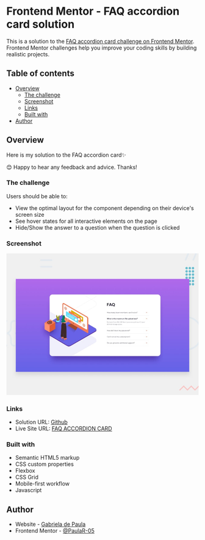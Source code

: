 # Frontend Mentor - FAQ accordion card solution

This is a solution to the [FAQ accordion card challenge on Frontend Mentor](https://www.frontendmentor.io/challenges/faq-accordion-card-XlyjD0Oam). Frontend Mentor challenges help you improve your coding skills by building realistic projects.

## Table of contents

- [Overview](#overview)
  - [The challenge](#the-challenge)
  - [Screenshot](#screenshot)
  - [Links](#links)
  - [Built with](#built-with)
- [Author](#author)

## Overview

Here is my solution to the FAQ accordion card✨

😊 Happy to hear any feedback and advice. Thanks!

### The challenge

Users should be able to:

- View the optimal layout for the component depending on their device's screen size
- See hover states for all interactive elements on the page
- Hide/Show the answer to a question when the question is clicked

### Screenshot

![](./design/desktop-preview.jpg)

### Links

- Solution URL: [Github](https://github.com/PaulaR-05/FAQ-accordion-card)
- Live Site URL: [FAQ ACCORDION CARD](https://paular-05.github.io/FAQ-accordion-card/)

### Built with

- Semantic HTML5 markup
- CSS custom properties
- Flexbox
- CSS Grid
- Mobile-first workflow
- Javascript

## Author

- Website - [Gabriela de Paula](https://github.com/PaulaR-05)
- Frontend Mentor - [@PaulaR-05](https://www.frontendmentor.io/profile/PaulaR-05)
